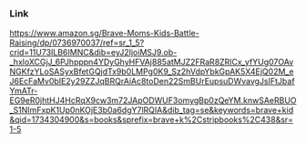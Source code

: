 
### Link

https://www.amazon.sg/Brave-Moms-Kids-Battle-Raising/dp/0736970037/ref=sr_1_5?crid=11U73ILB6IMNC&dib=eyJ2IjoiMSJ9.ob-_hxloXCGjJ_6PJhpppn4YDyGhyHFVAj885atMJZ2FRaR8ZRlCx_yfYUg07OAvNGKfzYLoSASyxBfetGQjdTx9b0LMPg0K9_Sz2hVdpYbkGpAK5X4EjQ02M_eJ6EcFaMv0bIE2y29ZZJqBRQrAiAc8toDen22SmBUrEupsuDWvavgJsIFtJbafYmATr-EG9eR0jhtHJ4HcRqX9cw3m72JApODWUF3omygBp0zQeYM.knwSAeRBUO_S1NImFxpK1Up0nKOjE3b0a6dgY7lRQIA&dib_tag=se&keywords=brave+kid&qid=1734304900&s=books&sprefix=brave+k%2Cstripbooks%2C438&sr=1-5